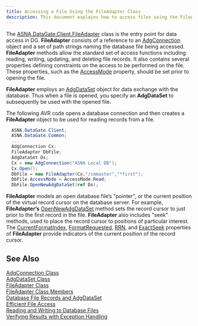 ```yaml
---
title: Accessing a File Using the FileAdapter Class
description: This document explains how to access files using the FileAdapter class, detailing the methods available for file operations such as reading, writing, and managing file metadata.
---
```


The [ASNA.DataGate.Client.FileAdapter](file-adapter-class.html) class is the entry point for data access in DG. **FileAdapter** consists of a reference to an [AdgConnection](adg-connection-class.html) object and a set of path strings naming the database file being accessed. **FileAdapter** methods allow the standard set of access functions including reading, writing, updating, and deleting file records. It also contains several properties defining constraints on the access to be performed on the file. These properties, such as the [ AccessMode](file-adapter-class-access-mode-property.html) property, should be set prior to opening the file.

**FileAdapter** employs an [AdgDataSet](adg-dataset-class.html) object for data exchange with the database. Thus when a file is opened, you specify an **AdgDataSet** to subsequently be used with the opened file.

The following AVR code opens a database connection and then creates a **FileAdapter** object to be used for reading records from a file.

```cs 
  ASNA.DataGate.Client;
  ASNA.DataGate.Common;
  ...
  AdgConnection Cx;
  FileAdapter DbFile;
  AdgDataSet Ds;
  Cx = new AdgConnection("ASNA Local DB");
  Cx.Open();
  DbFile = new FileAdapter(Cx,"/cmmaster","*first");
  DbFile.AccessMode = AccessMode.Read;
  DbFile.OpenNewAdgDataSet(ref Ds);
```

**FileAdapter** models an open database file’s "pointer", or the current position of the virtual record cursor on the database server. For example, **FileAdapter’s** [ OpenNewAdgDataSet](file-adapter-class-open-new-adg-dataset-method.html) method sets the record cursor to just prior to the first record in the file. **FileAdapter** also includes "<span>seek</span>" methods, used to place the record cursor to positions of particular interest. The [CurrentFormatIndex](file-adapter-class-current-format-index-property.html), [FormatRequested](file-adapter-class-format-requested-property.html), [ RRN](file-adapter-class-rrn-property.html), and [ExactSeek](file-adapter-class-exact-seek-property.html) properties of **FileAdapter** provide indicators of the current position of the record cursor.
## See Also


[AdgConnection Class](adg-connection-class.html)
      <br />
[AdgDataSet Class](adg-dataset-class.html)
      <br />
[FileAdapter Class](file-adapter-class.html)
      <br />
[FileAdapter Class Members](file-adapter-members.html)
      <br />
[Database File Records and AdgDataSet](database-file-recordsand-adg-dataset.html)
      <br />
[Efficient File Access](efficient-file-access.html)
      <br />
[Reading and Writing to Database Files](readingand-writingto-database-files.html)
      <br />
[Verifying Results with Exception Handling](verifying-resultswith-exception-handling.html)

